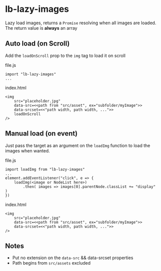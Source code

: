 # lb-lazy-images

Lazy load images, returns a `Promise` resolving when all images are loaded.
The return value is **always** an array

## Auto load (on Scroll)

Add the `loadOnScroll` prop to the `img` tag to load it on scroll

file.js
```
import "lb-lazy-images"
...
```

index.html
```
<img 
	src="placeholder.jpg" 
	data-src=<<path from "src/asset", ex="subfolder/myImage">> 
	data-srcset=<<"path width, path width, ...">>
	loadOnScroll
/>
```

## Manual load (on event)

Just pass the target as an argument on the `loadImg` function to load the images when wanted.

file.js
```
import loadImg from "lb-lazy-images"
...
element.addEventListener("click", e => {
	loadImg(<image or NodeList here>)
		.then( images => images[0].parentNode.classList += "display"  )
})
```

index.html
```
<img 
	src="placeholder.jpg" 
	data-src=<<path from "src/asset", ex="subfolder/myImage">> 
	data-srcset=<<"path width, path width, ...">>
/>
```

## Notes
- Put no extension on the `data-src` && data-srcset properties
- Path begins from `src/assets` excluded


